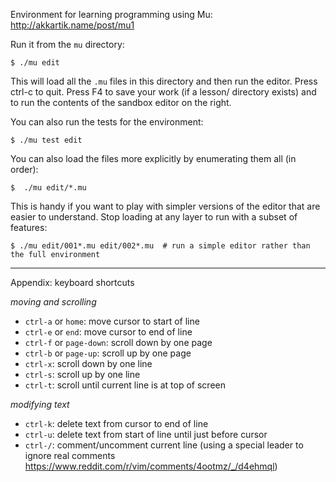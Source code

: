 Environment for learning programming using Mu: http://akkartik.name/post/mu1

Run it from the `mu` directory:

  ```shell
  $ ./mu edit
  ```

This will load all the `.mu` files in this directory and then run the editor.
Press ctrl-c to quit. Press F4 to save your work (if a lesson/ directory
exists) and to run the contents of the sandbox editor on the right.

You can also run the tests for the environment:

  ```shell
  $ ./mu test edit
  ```

You can also load the files more explicitly by enumerating them all (in order):

  ```shell
  $  ./mu edit/*.mu
  ```

This is handy if you want to play with simpler versions of the editor that are
easier to understand. Stop loading at any layer to run with a subset of
features:

  ```shell
  $ ./mu edit/001*.mu edit/002*.mu  # run a simple editor rather than the full environment
  ```

---

Appendix: keyboard shortcuts

  _moving and scrolling_
  - `ctrl-a` or `home`: move cursor to start of line
  - `ctrl-e` or `end`: move cursor to end of line
  - `ctrl-f` or `page-down`: scroll down by one page
  - `ctrl-b` or `page-up`: scroll up by one page
  - `ctrl-x`: scroll down by one line
  - `ctrl-s`: scroll up by one line
  - `ctrl-t`: scroll until current line is at top of screen

  _modifying text_
  - `ctrl-k`: delete text from cursor to end of line
  - `ctrl-u`: delete text from start of line until just before cursor
  - `ctrl-/`: comment/uncomment current line (using a special leader to ignore real comments https://www.reddit.com/r/vim/comments/4ootmz/_/d4ehmql)
